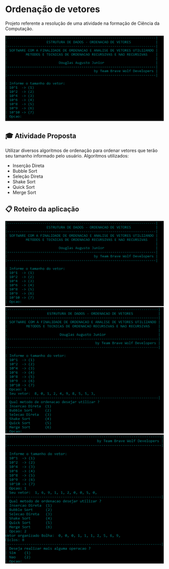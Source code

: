 
# Ordenação de vetores

Projeto referente a resolução de uma atividade na formação de Ciência da Computação.

<img src="https://raw.githubusercontent.com/DouglasAugustoJunior/OrdenacaoDeVetores/master/images/1.png" alt="Header">

## :mortar_board: Atividade Proposta

Utilizar diversos algoritmos de ordenação para ordenar vetores que terão seu tamanho informado pelo usuário.
Algoritmos utilizados:

 - Inserção Direta
 - Bubble Sort
 - Seleção Direta
 - Shake Sort
 - Quick Sort
 - Merge Sort

## :clipboard: Roteiro da aplicação


<img src="https://raw.githubusercontent.com/DouglasAugustoJunior/OrdenacaoDeVetores/master/images/1.png" alt="Tamanho Vetor">

<img src="https://raw.githubusercontent.com/DouglasAugustoJunior/OrdenacaoDeVetores/master/images/2.png" alt="Método de ordenação">

<img src="https://raw.githubusercontent.com/DouglasAugustoJunior/OrdenacaoDeVetores/master/images/3.png" alt="Mais uma operação">